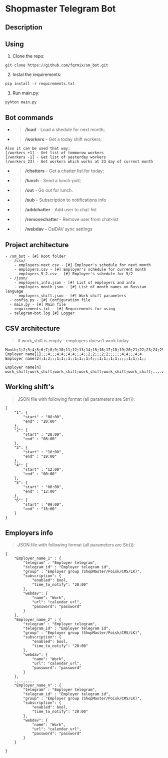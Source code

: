 # Shopmaster Telegram Bot
## Description

## Using
1. Clone the repo:
```
git clone https://github.com/fqrmix/sm_bot.git
```

2. Instal the requirements:
```
pip install -r requirements.txt
```

3. Run main.py:
```
pyhton main.py
```

## Bot commands

- > **/load** - Load a shedule for next month;
- > **/workers** - Get a today shift workers;
```
Also it can be used that way:
[/workers +1] - Get list of tommorow workers
[/workers -1] - Get list of yesterday workers
[/workers 23] - Get workers which works at 23 day of current month
```
- > **/chatters** - Get a chatter list for today;
- > **/lunch** - Send a lunch-poll;
- > **/out** - Go out for lunch.
- > **/sub** - Subscription to notifications info
- > **/addchatter** - Add user to chat-list
- > **/removechatter** - Remove user from chat-list
- > **/webdav** - CalDAV sync settings


## Project architecture
```
- /sm_bot - [#] Root folder
  - /csv/
    - employers-next.csv - [#] Employer's schedule for next month
    - employers.csv - [#] Employer's schedule for current month
    - employers_5_2.csv - [#] Employer's schedule for 5/2
  - /json/
    - employers_info.json - [#] List of employers and info
    - employers_month.json - [#] List of month names on Russian language
    - employers_shift.json - [#] Work shift parameters
  - config.py - [#] Configuration file
  - main.py - [#] Main file
  - requirements.txt - [#] Requirements for using
  - telegram-bot.log [#] Logger
```

## CSV architecture
> If work_shift is empty - employers doesn't work today
```
Month;1;2;3;4;5;6;7;8;9;10;11;12;13;14;15;16;17;18;19;20;21;22;23;24;25;26;27;28;29;30;31
Employer name[1];;;4;;;4;4;;4;4;;;4;;2;2;;;2;2;;;;;;4;4;;;4;4
Employer name[2];1;3;;;1;1;;1;;1;1;;1;4;;;1;1;;1;1;;;;;1;1;;1;;
.........
Employer name[n] work_shift;work_shift;work_shift;work_shift;work_shift;work_shift;....work_shift
```

## Working shift's
> JSON file with following format (all parameters are Str()):
```
{
    "1": {
        "start" : "08:00",
        "end" : "20:00"
    },
    "2": {
        "start" : "20:00",
        "end" : "08:00"
    },
    "3": {
        "start" : "10:00",
        "end" : "19:00"
    },
    "4": {
        "start" : "12:00",
        "end" : "00:00"
    },
    "5": {
        "start" : "00:00",
        "end" : "12:00"
    },
    "6": {
        "start" : "09:00",
        "end" : "18:00"
    }
}
```

## Employers info
> JSON file with following format (all parameters are Str()):
```
{
    "Employer_name_1" : {
        "telegram" : "Employer telegram",
        "telegram_id" : "Employer telegram id",
        "group" : "Employer group (ShopMaster/Poisk/CMS/LK)",
        "subscription": {
            "enabled": bool,
            "time_to_notify": "20:00"
        },
        "webdav": {
            "name": "Work",
            "url": "calendar_url",
            "password": "password"
        }
    },
    "Employer_name_2" : {
        "telegram" : "Employer telegram",
        "telegram_id" : "Employer telegram id",
        "group" : "Employer group (ShopMaster/Poisk/CMS/LK)",
        "subscription": {
            "enabled": bool,
            "time_to_notify": "20:00"
        },
        "webdav": {
            "name": "Work",
            "url": "calendar_url",
            "password": "password"
        }
    },
    .........
    "Employer_name_n" : {
        "telegram" : "Employer telegram",
        "telegram_id" : "Employer telegram id",
        "group" : "Employer group (ShopMaster/Poisk/CMS/LK)",
        "subscription": {
            "enabled": bool,
            "time_to_notify": "20:00"
        },
        "webdav": {
            "name": "Work",
            "url": "calendar_url",
            "password": "password"
        }
    }
    
}
```
